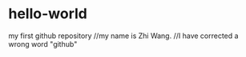 # hello-world
my first github repository
//my name is Zhi Wang. 
//I have corrected a wrong word "github"
